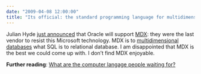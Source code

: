 ```yaml
---
date: "2009-04-08 12:00:00"
title: "Its official: the standard programming language for multidimensional databases is MDX"
---
```




Julian Hyde [just announced](https://julianhyde.blogspot.com/2009/04/last-mdx-holdout-folds-but-true-olap.html) that Oracle will support [MDX](https://en.wikipedia.org/wiki/Multidimensional_Expressions): they were the last vendor to resist this Microsoft technology. MDX is to [multidimensional databases](https://en.wikipedia.org/wiki/Multidimensional_database) what SQL is to relational database.
I am disappointed that MDX is the best we could come up with. I don&rsquo;t find MDX enjoyable.

__Further reading__: [What are the computer langage people waiting for?](/lemire/blog/2006/04/14/what-are-the-computer-langage-people-waiting-for/)

